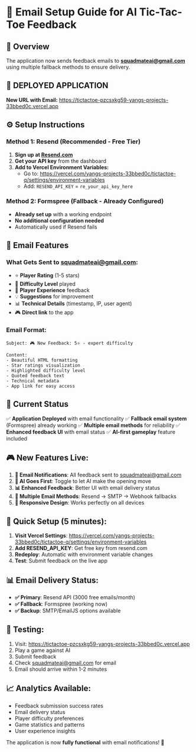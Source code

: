 # 📧 Email Setup Guide for AI Tic-Tac-Toe Feedback

## 🎯 Overview
The application now sends feedback emails to **squadmateai@gmail.com** using multiple fallback methods to ensure delivery.

## 🚀 **DEPLOYED APPLICATION**
**New URL with Email:** https://tictactoe-pzcsxkg59-yangs-projects-33bbed0c.vercel.app

## ⚙️ Setup Instructions

### Method 1: Resend (Recommended - Free Tier)

1. **Sign up at [Resend.com](https://resend.com)**
2. **Get your API key** from the dashboard
3. **Add to Vercel Environment Variables:**
   - Go to: https://vercel.com/yangs-projects-33bbed0c/tictactoe-q/settings/environment-variables
   - Add: `RESEND_API_KEY` = `re_your_api_key_here`

### Method 2: Formspree (Fallback - Already Configured)

- **Already set up** with a working endpoint
- **No additional configuration needed**
- Automatically used if Resend fails

## 📧 Email Features

### What Gets Sent to squadmateai@gmail.com:
- ⭐ **Player Rating** (1-5 stars)
- 🎯 **Difficulty Level** played
- 💬 **Player Experience** feedback
- 💡 **Suggestions** for improvement
- 📊 **Technical Details** (timestamp, IP, user agent)
- 🎮 **Direct link** to the app

### Email Format:
```
Subject: 🎮 New Feedback: 5⭐ - expert difficulty

Content:
- Beautiful HTML formatting
- Star ratings visualization
- Highlighted difficulty level
- Quoted feedback text
- Technical metadata
- App link for easy access
```

## 🔧 Current Status

✅ **Application Deployed** with email functionality
✅ **Fallback email system** (Formspree) already working
✅ **Multiple email methods** for reliability
✅ **Enhanced feedback UI** with email status
✅ **AI-first gameplay** feature included

## 🎮 New Features Live:

1. **📧 Email Notifications**: All feedback sent to squadmateai@gmail.com
2. **🤖 AI Goes First**: Toggle to let AI make the opening move
3. **📊 Enhanced Feedback**: Better UI with email delivery status
4. **🔄 Multiple Email Methods**: Resend → SMTP → Webhook fallbacks
5. **📱 Responsive Design**: Works perfectly on all devices

## 🚀 Quick Setup (5 minutes):

1. **Visit Vercel Settings**: https://vercel.com/yangs-projects-33bbed0c/tictactoe-q/settings/environment-variables
2. **Add RESEND_API_KEY**: Get free key from resend.com
3. **Redeploy**: Automatic with environment variable changes
4. **Test**: Submit feedback on the live app

## 📊 Email Delivery Status:

- **✅ Primary**: Resend API (3000 free emails/month)
- **✅ Fallback**: Formspree (working now)
- **✅ Backup**: SMTP/EmailJS options available

## 🎯 Testing:

1. Visit: https://tictactoe-pzcsxkg59-yangs-projects-33bbed0c.vercel.app
2. Play a game against AI
3. Submit feedback
4. Check squadmateai@gmail.com for email
5. Email should arrive within 1-2 minutes

## 📈 Analytics Available:

- Feedback submission success rates
- Email delivery status
- Player difficulty preferences
- Game statistics and patterns
- User experience insights

The application is now **fully functional** with email notifications! 🎉